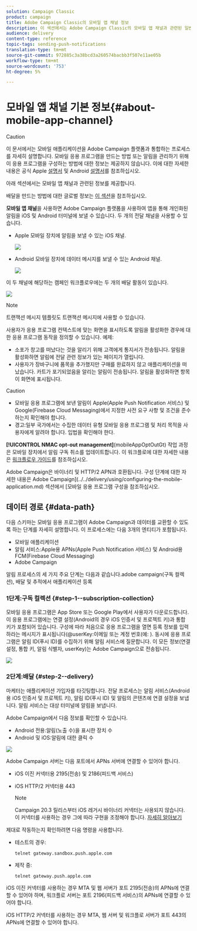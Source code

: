 ```yaml
---
solution: Campaign Classic
product: campaign
title: Adobe Campaign Classic의 모바일 앱 채널 정보
description: 이 섹션에서는 Adobe Campaign Classic의 모바일 앱 채널과 관련된 일반 정보를 제공합니다.
audience: delivery
content-type: reference
topic-tags: sending-push-notifications
translation-type: tm+mt
source-git-commit: 972885c3a38bcd3a260574bacbb3f507e11ae05b
workflow-type: tm+mt
source-wordcount: '753'
ht-degree: 5%

---
```



# 모바일 앱 채널 기본 정보{#about-mobile-app-channel}

>[!CAUTION]
>
>이 문서에서는 모바일 애플리케이션을 Adobe Campaign 플랫폼과 통합하는 프로세스를 자세히 설명합니다. 모바일 응용 프로그램을 만드는 방법 또는 알림을 관리하기 위해 이 응용 프로그램을 구성하는 방법에 대한 정보는 제공하지 않습니다. 이에 대한 자세한 내용은 공식 Apple [설명서](https://developer.apple.com/) 및 Android [설명서](https://developer.android.com/index.html)를 참조하십시오.

아래 섹션에서는 모바일 앱 채널과 관련된 정보를 제공합니다.

배달을 만드는 방법에 대한 글로벌 정보는 [이 섹션](../../delivery/using/steps-about-delivery-creation-steps.md)을 참조하십시오.

**모바일 앱 채널**&#x200B;을 사용하면 Adobe Campaign 플랫폼을 사용하여 앱을 통해 개인화된 알림을 iOS 및 Android 터미널에 보낼 수 있습니다. 두 개의 전달 채널을 사용할 수 있습니다.

* Apple 모바일 장치에 알림을 보낼 수 있는 iOS 채널.

   ![](assets/nmac_intro_2.png)

* Android 모바일 장치에 데이터 메시지를 보낼 수 있는 Android 채널.

   ![](assets/nmac_intro_1.png)

이 두 채널에 해당하는 캠페인 워크플로우에는 두 개의 배달 활동이 있습니다.

![](assets/nmac_intro_3.png)

>[!NOTE]
>
>트랜잭션 메시지 템플릿도 트랜잭션 메시지에 사용할 수 있습니다.

사용자가 응용 프로그램 컨텍스트에 맞는 화면을 표시하도록 알림을 활성화한 경우에 대한 응용 프로그램 동작을 정의할 수 있습니다. 예제:

* 소포가 창고를 떠났다는 것을 알리기 위해 고객에게 통지서가 전송됩니다. 알림을 활성화하면 알림에 전달 관련 정보가 있는 페이지가 열립니다.
* 사용자가 장바구니에 품목을 추가했지만 구매를 완료하지 않고 애플리케이션을 떠났습니다. 카트가 포기되었음을 알리는 알림이 전송됩니다. 알림을 활성화하면 항목이 화면에 표시됩니다.

>[!CAUTION]
>
>* 모바일 응용 프로그램에 보낸 알림이 Apple(Apple Push Notification 서비스) 및 Google(Firebase Cloud Messaging)에서 지정한 사전 요구 사항 및 조건을 준수하는지 확인해야 합니다.
>* 경고:일부 국가에서는 수집한 데이터 유형 모바일 응용 프로그램 및 처리 목적을 사용자에게 알려야 합니다. 입법을 확인해야 한다.


**[!UICONTROL NMAC opt-out management]**(mobileAppOptOutGt) 작업 과정은 모바일 장치에서 알림 구독 취소를 업데이트합니다. 이 워크플로에 대한 자세한 내용은 [워크플로우 가이드](../../workflow/using/mobile-app-channel.md)를 참조하십시오.

Adobe Campaign은 바이너리 및 HTTP/2 APN과 호환됩니다. 구성 단계에 대한 자세한 내용은 Adobe Campaign](../../delivery/using/configuring-the-mobile-application.md) 섹션에서 [모바일 응용 프로그램 구성을 참조하십시오.

## 데이터 경로 {#data-path}

다음 스키마는 모바일 응용 프로그램이 Adobe Campaign과 데이터를 교환할 수 있도록 하는 단계를 자세히 설명합니다. 이 프로세스에는 다음 3개의 엔티티가 포함됩니다.

* 모바일 애플리케이션
* 알림 서비스:Apple용 APNs(Apple Push Notification 서비스) 및 Android용 FCM(Firebase Cloud Messaging)
* Adobe Campaign

알림 프로세스의 세 가지 주요 단계는 다음과 같습니다.adobe campaign(구독 컬렉션), 배달 및 추적에서 애플리케이션 등록

### 1단계:구독 컬렉션 {#step-1--subscription-collection}

모바일 응용 프로그램은 App Store 또는 Google Play에서 사용자가 다운로드합니다. 이 응용 프로그램에는 연결 설정(Android의 경우 iOS 인증서 및 프로젝트 키)과 통합 키가 포함되어 있습니다. 구성에 따라 처음으로 응용 프로그램을 열면 등록 정보를 입력하라는 메시지가 표시됩니다(@userKey:이메일 또는 계정 번호(예: ). 동시에 응용 프로그램은 알림 ID(푸시 ID)를 수집하기 위해 알림 서비스에 질문합니다. 이 모든 정보(연결 설정, 통합 키, 알림 식별자, userKey)는 Adobe Campaign으로 전송됩니다.

![](assets/nmac_register_view.png)

### 2단계:배달 {#step-2--delivery}

마케터는 애플리케이션 가입자를 타깃팅합니다. 전달 프로세스는 알림 서비스(Android용 iOS 인증서 및 프로젝트 키), 알림 ID(푸시 ID) 및 알림의 콘텐츠에 연결 설정을 보냅니다. 알림 서비스는 대상 터미널에 알림을 보냅니다.

Adobe Campaign에서 다음 정보를 확인할 수 있습니다.

* Android 전용:알림(노출 수)을 표시한 장치 수
* Android 및 iOS:알림에 대한 클릭 수

![](assets/nmac_delivery_view.png)

Adobe Campaign 서버는 다음 포트에서 APNs 서버에 연결할 수 있어야 합니다.

* iOS 이진 커넥터용 2195(전송) 및 2186(피드백 서비스)
* iOS HTTP/2 커넥터용 443

   >[!NOTE]
   >
   > Campaign 20.3 릴리스부터 iOS 레거시 바이너리 커넥터는 사용되지 않습니다. 이 커넥터를 사용하는 경우 그에 따라 구현을 조정해야 합니다. [자세히 알아보기](https://helpx.adobe.com/kr/campaign/kb/migrate-to-apns-http2.html)

제대로 작동하는지 확인하려면 다음 명령을 사용합니다.

* 테스트의 경우:

   ```
   telnet gateway.sandbox.push.apple.com
   ```

* 제작 중:

   ```
   telnet gateway.push.apple.com
   ```

iOS 이진 커넥터를 사용하는 경우 MTA 및 웹 서버가 포트 2195(전송)의 APNs에 연결할 수 있어야 하며, 워크플로 서버는 포트 2196(피드백 서비스)의 APNs에 연결할 수 있어야 합니다.

iOS HTTP/2 커넥터를 사용하는 경우 MTA, 웹 서버 및 워크플로 서버가 포트 443의 APNs에 연결할 수 있어야 합니다.

